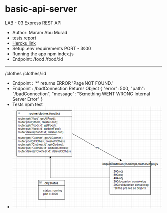# basic-api-server
LAB - 03 Express REST API

* Author: Maram Abu Murad
* [tests report]()
* [Heroku link]()
* Setup .env requirements PORT - 3000
* Running the app npm index.js
* Endpoint: 
/food
/food/:id
----
/clothes
/clothes/:id
* Endpoint : '*' returns ERROR 'Page NOT FOUND.'
* Endpoint : /badConnection Returns Object { "error": 500, "path": "/badConnection", "message": "Something WENT WRONG Internal Server Error" }
* Tests 
npm test
 * ![UML Diagram](uml03.png)